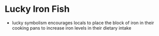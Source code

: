# Lucky Iron Fish
- lucky symbolism encourages locals to place the block of iron in their cooking pans to increase iron levels in their dietary intake